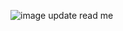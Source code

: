 ![image](https://github.com/user-attachments/assets/bb76abaa-5abc-4d40-b61f-f30cf2c437fa)
update read me

